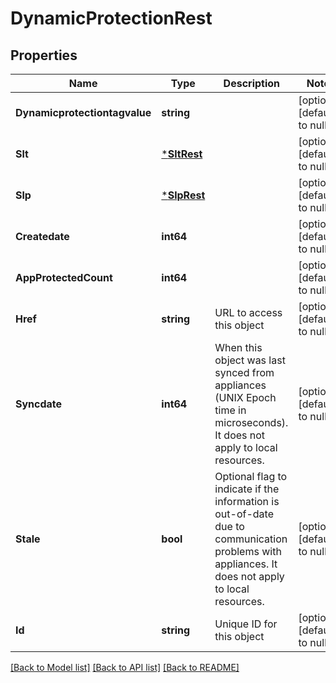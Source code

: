 # DynamicProtectionRest

## Properties
Name | Type | Description | Notes
------------ | ------------- | ------------- | -------------
**Dynamicprotectiontagvalue** | **string** |  | [optional] [default to null]
**Slt** | [***SltRest**](SltRest.md) |  | [optional] [default to null]
**Slp** | [***SlpRest**](SlpRest.md) |  | [optional] [default to null]
**Createdate** | **int64** |  | [optional] [default to null]
**AppProtectedCount** | **int64** |  | [optional] [default to null]
**Href** | **string** | URL to access this object | [optional] [default to null]
**Syncdate** | **int64** | When this object was last synced from appliances (UNIX Epoch time in microseconds). It does not apply to local resources. | [optional] [default to null]
**Stale** | **bool** | Optional flag to indicate if the information is out-of-date due to communication problems with appliances. It does not apply to local resources. | [optional] [default to null]
**Id** | **string** | Unique ID for this object | [optional] [default to null]

[[Back to Model list]](../README.md#documentation-for-models) [[Back to API list]](../README.md#documentation-for-api-endpoints) [[Back to README]](../README.md)

